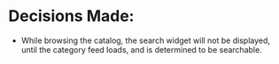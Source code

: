 # Decisions Made:

- While browsing the catalog, the search widget will not be displayed, until the category feed loads, and is determined to be searchable.

